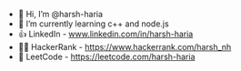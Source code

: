 - 👋 Hi, I’m @harsh-haria
- 🌱 I’m currently learning c++ and node.js
- 👍 LinkedIn - www.linkedin.com/in/harsh-haria
- 🧑‍💻 HackerRank - https://www.hackerrank.com/harsh_nh
- 🏅 LeetCode - https://leetcode.com/harsh-haria
<!-- - 👀 I’m interested in Backend -->
<!-- - 💞️ I’m looking to collaborate on ... -->
<!-- - 📫 How to reach me ...  -->

<!---
harsh-haria/harsh-haria is a ✨ special ✨ repository because its `README.md` (this file) appears on your GitHub profile.
You can click the Preview link to take a look at your changes.
--->
